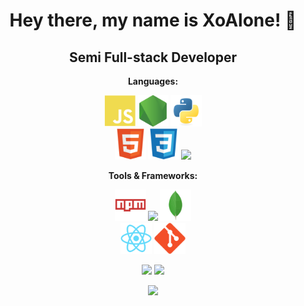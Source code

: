 <h1 align="center">Hey there, my name is XoAlone! 👋</h1>
<h2 align="center">Semi Full-stack Developer</h2>

<p align="center"><b>Languages:</p>
<p align="center">
   <img width="50" src="https://raw.githubusercontent.com/devicons/devicon/master/icons/javascript/javascript-plain.svg">
   <img width="50" src="https://raw.githubusercontent.com/devicons/devicon/master/icons/nodejs/nodejs-original.svg">
   <img width="50" src="https://raw.githubusercontent.com/devicons/devicon/master/icons/python/python-original.svg"> <br />
   <img width="50" src="https://raw.githubusercontent.com/devicons/devicon/master/icons/html5/html5-original.svg">
   <img width="50" src="https://raw.githubusercontent.com/devicons/devicon/master/icons/css3/css3-original.svg">
   <img width="50" src="https://upload.wikimedia.org/wikipedia/commons/c/cf/Lua-Logo.svg">
</p>

<p align="center"><b>Tools & Frameworks:</p>
<p align="center">
   <img width="50" src="https://raw.githubusercontent.com/devicons/devicon/master/icons/npm/npm-original-wordmark.svg">
   <img width="50" src="https://d2eip9sf3oo6c2.cloudfront.net/tags/images/000/000/359/full/expressjslogo.png">
   <img width="50" src="https://raw.githubusercontent.com/devicons/devicon/master/icons/mongodb/mongodb-original.svg"> <br />
   <img width="50" src="https://raw.githubusercontent.com/devicons/devicon/master/icons/react/react-original.svg">
   <img width="50" src="https://raw.githubusercontent.com/devicons/devicon/master/icons/git/git-original.svg">
</p>

<p align="center">
   <img src="https://github-readme-stats.vercel.app/api?username=XoAlone&show_icons=true&theme=tokyonight">
   <img src="https://github-readme-stats.vercel.app/api/top-langs/?username=XoAlone&layout=compact&theme=tokyonight">
</p>
<p align="center">
   <img src="https://github-readme-stats.vercel.app/api/top-langs/?username=XoAlone&layout=compact&theme=tokyonight">
</p>

